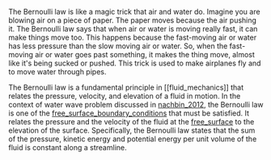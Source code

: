 The Bernoulli law is like a magic trick that air and water do. Imagine you are blowing air on a piece of paper. The paper moves because the air pushing it. The Bernoulli law says that when air or water is moving really fast, it can make things move too. This happens because the fast-moving air or water has less pressure than the slow moving air or water. So, when the fast-moving air or water goes past something, it makes the thing move, almost like it's being sucked or pushed. This trick is used to make airplanes fly and to move water through pipes.

The Bernoulli law is a fundamental principle in [[fluid_mechanics]] that relates the pressure, velocity, and elevation of a fluid in motion. In the context of water wave problem discussed in [nachbin_2012](nachbin_2012.md), the Bernoulli law is one of the [free_surface_boundary_conditions](free_surface_boundary_conditions.md) that must be satisfied. It relates the pressure and the velocity of the fluid at the [free_surface](free_surface.md) to the elevation of the surface. Specifically, the Bernoulli law states that the sum of the pressure, kinetic energy and potential energy per unit volume of the fluid is constant along a streamline.

